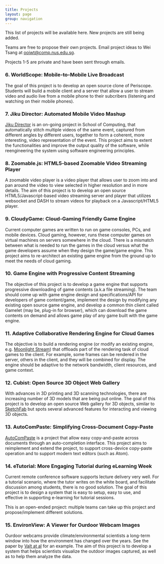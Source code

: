 ```yaml
---
title: Projects
layout: page
group: navigation
---
```


This list of projects will be available here.  New projects are still being added.  

Teams are free to propose their own projects.  Email project ideas to Wei Tsang at ooiwt@comp.nus.edu.sg.

Projects 1-5 are private and have been sent through emails.

### 6. WorldScope: Mobile-to-Mobile Live Broadcast 

The goal of this project is to develop an open source clone of Periscope.  Students will build a mobile client and a server that allow a user to stream video and audio live from a mobile phone to their subcribers (listening and watching on their mobile phones).

### 7. Jiku Director: Automated Mobile Video Mashup

[Jiku Director](http://liubei.ddns.comp.nus.edu.sg/jiku/jiku-director.html) is an on-going project in School of Computing, that automatically stitch multiple videos of the same event, captured from different angles by different users, together to form a coherent, more interesting, video representation of the event.  This project aims to extent the functionalities and improve the output quality of the software, while reengineering the system using software engineering principles.

### 8. Zoomable.js: HTML5-based Zoomable Video Streaming Player

A zoomable video player is a video player that allows user to zoom into and pan around the video to view selected in higher resolution and in more details.  The aim of this project is to develop an open source HTML5/Javascript-based video streaming server and player that utilizes websocket and DASH to stream videos for playback on a Javascript/HTML5 player.

### 9. CloudyGame: Cloud-Gaming Friendly Game Engine

Current computer games are written to run on game consoles, PCs, and mobile devices.  Cloud gaming, however, runs these computer games on virtual machines on servers somewhere in the cloud.  There is a mismatch between what is needed to run the games in the cloud versus what the game developers assume when they design the game/game engine.  This project aims to re-architect an existing game engine from the ground up to meet the needs of cloud gaming.


### 10. Game Engine with Progressive Content Streaming

The objective of this project is to develop a game engine that supports progressive downloading of game contents (a.k.a file streaming). The team should come up with game engine design and specifications/API for developers of game content/game, implement the design by modifying any existing open source game engine, and develop a common thin client called Gamelet (may be, plug-in for browser), which can download the game contents on demand and allows game play of any game built with the game engine. 
 
### 11. Adaptive Collaborative Rendering Engine for Cloud Games

The objective is to build a rendering engine (or modify an existing engine, e.g. [Moonlight Stream](https://github.com/moonlight-stream)) that offloads part of the rendering task of cloud games to the client.  For example, some frames can be rendered in the server, others in the client, and they will be combined for display.  The engine should be adaptive to the network bandwidth, client resources, and game context. 

### 12. Cubist: Open Source 3D Object Web Gallery

With advances in 3D printing and 3D scanning technologies, there are increasing number of 3D models that are being put online.  The goal of this project is to develop an open source Web gallery for 3D objects, similar to [SketchFab](www.sketchfab.com) but spots several advanced features for interacting and viewing 3D objects.

### 13. AutoComPaste: Simplifying Cross-Document Copy-Paste

[AutoComPaste](http://autocompaste.github.io/AutoComPaste/) is a project that allow easy copy-and-paste across documents through an auto-completion interface.  This project aims to reimplement and extend the project, to support cross-device copy-paste operation and to support modern text editors (such as Atom).

### 14. eTutorial: More Engaging Tutorial during eLearning Week

Current remote conference software supports lecture delivery very well.  For a tutorial scenario, where the tutor writes on the white board, and facilitate discussion among students, there is no good solution.  The goal of this project is to design a system that is easy to setup, easy to use, and effective in supporting e-learning for tutorial sessions.  

This is an open-ended project: multiple teams can take up this project and propose/implement different solutions.

### 15. EnvironView: A Viewer for Ourdoor Webcam Images

Ourdoor webcams provide climate/environmental scientists a long-term window into how the environment has changed over the years.  See the paper by [Valt at al](http://arc.lib.montana.edu/snow-science/objects/ISSW13_paper_P2-16.pdf) for an example.  The aim of this project is to develop a system that helps scientists visualize the outdoor images captured, as well as to help them analyze the data.
